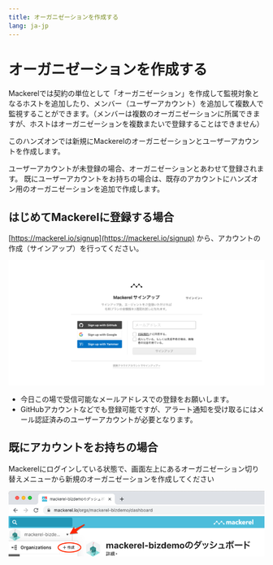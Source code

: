 ```yaml
---
title: オーガニゼーションを作成する
lang: ja-jp
---
```


# オーガニゼーションを作成する

Mackerelでは契約の単位として「オーガニゼーション」を作成して監視対象となるホストを追加したり、メンバー（ユーザーアカウント）を追加して複数人で監視することができます。（メンバーは複数のオーガニゼーションに所属できますが、ホストはオーガニゼーションを複数またいで登録することはできません）

このハンズオンでは新規にMackerelのオーガニゼーションとユーザーアカウントを作成します。

ユーザーアカウントが未登録の場合、オーガニゼーションとあわせて登録されます。
既にユーザーアカウントをお持ちの場合は、既存のアカウントにハンズオン用のオーガニゼーションを追加で作成します。

## はじめてMackerelに登録する場合
[https://mackerel.io/signup](https://mackerel.io/signup) から、アカウントの作成（サインアップ）を行ってください。

![](./signup.png)

- 今日この場で受信可能なメールアドレスでの登録をお願いします。
- GitHubアカウントなどでも登録可能ですが、アラート通知を受け取るにはメール認証済みのユーザーアカウントが必要となります。

## 既にアカウントをお持ちの場合
Mackerelにログインしている状態で、画面左上にあるオーガニゼーション切り替えメニューから新規のオーガニゼーションを作成してください

![](./create_new_org.png)